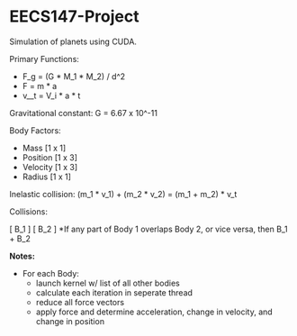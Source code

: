 # EECS147-Project
Simulation of planets using CUDA. 


Primary Functions:
- F_g = (G * M_1 * M_2) / d^2
- F = m * a
- v__t = V_i * a * t

Gravitational constant:
G = 6.67 x 10^-11

Body Factors:
 - Mass [1 x 1]
 - Position [1 x 3]
 - Velocity [1 x 3]
 - Radius [1 x 1]

Inelastic collision:
(m_1 * v_1) + (m_2 * v_2) = (m_1 + m_2) * v_t

Collisions:

[ B_1 ]       [ B_2 ]
*If any part of Body 1 overlaps Body 2, or vice versa, then B_1 + B_2

__Notes:__ 
 - For each Body:
    - launch kernel w/ list of all other bodies
    - calculate each iteration in seperate thread
    - reduce all force vectors
    - apply force and determine acceleration, change in velocity, and change in position
